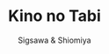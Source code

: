 ---
layout: post
title:  Kino no Tabi
outcome: 🚫 Dropped (group dissolved)
team: under SiberOwl
author: Sigsawa & Shiomiya
imgPath: kino_shiomiya.png
href: https://mangadex.org/title/3964ad51-a435-4bf4-a37d-650d19789edd/kino-s-journey-shiomiya
---